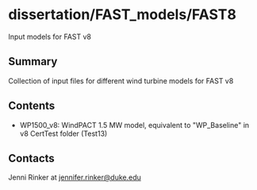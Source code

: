# dissertation/FAST_models/FAST8
Input models for FAST v8

Summary
-------
Collection of input files for different wind turbine models for FAST v8

Contents
--------
- WP1500_v8: WindPACT 1.5 MW model, equivalent to "WP_Baseline" in v8 CertTest folder (Test13)


Contacts
--------
Jenni Rinker at jennifer.rinker@duke.edu
